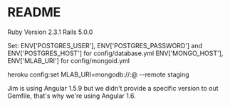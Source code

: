 # README

Ruby Version 2.3.1
Rails 5.0.0

Set:
ENV['POSTGRES_USER'], ENV['POSTGRES_PASSWORD'] and ENV['POSTGRES_HOST'] for config/database.yml
ENV['MONGO_HOST'], ENV['MLAB_URI'] for config/mongoid.yml


heroku config:set MLAB_URI=mongodb://<dbuser>:<dbpassword>@<dburl> --remote staging

Jim is using Angular 1.5.9 but we didn't provide a specific version to out Gemfile, that's why we're using Angular 1.6. 

